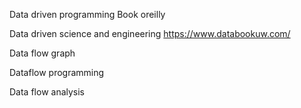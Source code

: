 Data driven programming Book oreilly

Data driven science and engineering
https://www.databookuw.com/

Data flow graph

Dataflow programming

Data flow analysis